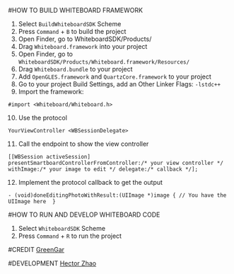 #HOW TO BUILD WHITEBOARD FRAMEWORK
1. Select `BuildWhiteboardSDK` Scheme
2. Press `Command` + `B` to build the project
3. Open Finder, go to WhiteboardSDK/Products/
4. Drag `Whiteboard.framework` into your project
5. Open Finder, go to `WhiteboardSDK/Products/Whiteboard.framework/Resources/`
6. Drag `Whiteboard.bundle` to your project
7. Add `OpenGLES.framework` and `QuartzCore.framework` to your project
8. Go to your project Build Settings, add an Other Linker Flags: `-lstdc++`
9. Import the framework:

`#import <Whiteboard/Whiteboard.h>`

10. Use the protocol

`YourViewController <WBSessionDelegate>`

11. Call the endpoint to show the view controller

`[[WBSession activeSession] presentSmartboardControllerFromController:/* your view controller */
                                                            withImage:/* your image to edit */
                                                             delegate:/* callback */];`

12. Implement the protocol callback to get the output

`- (void)doneEditingPhotoWithResult:(UIImage *)image {
    // You have the UIImage here 
}`

#HOW TO RUN AND DEVELOP WHITEBOARD CODE

1. Select `WhiteboardSDK` Scheme
2. Press `Command` + `R` to run the project

#CREDIT
[GreenGar](www.greengar.com)

#DEVELOPMENT
[Hector Zhao](https://github.com/longtrieu)
